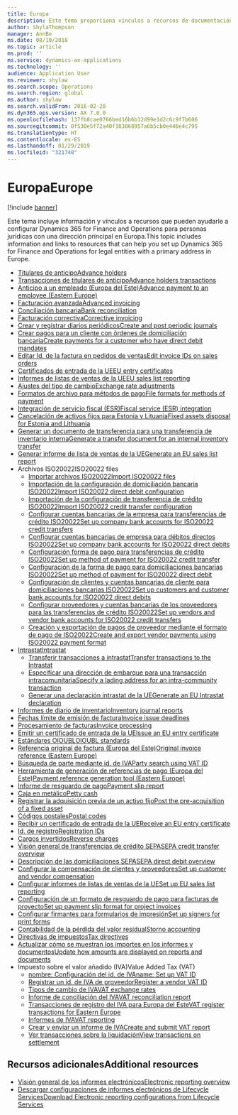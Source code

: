 ```yaml
---
title: Europa
description: Este tema proporciona vínculos a recursos de documentación para Europa de Microsoft Dynamics 365 for Finance and Operations.
author: ShylaThompson
manager: AnnBe
ms.date: 08/10/2018
ms.topic: article
ms.prod: ''
ms.service: dynamics-ax-applications
ms.technology: ''
audience: Application User
ms.reviewer: shylaw
ms.search.scope: Operations
ms.search.region: global
ms.author: shylaw
ms.search.validFrom: 2016-02-28
ms.dyn365.ops.version: AX 7.0.0
ms.openlocfilehash: 137fb8cae0766bed16b6b32d99e1d2c6c9f7b606
ms.sourcegitcommit: 0f530e5f72a40f383868957a6b5cb0e446e4c795
ms.translationtype: HT
ms.contentlocale: es-ES
ms.lasthandoff: 01/29/2019
ms.locfileid: "321740"
---
```

# <a name="europe"></a><span data-ttu-id="6e57f-103">Europa</span><span class="sxs-lookup"><span data-stu-id="6e57f-103">Europe</span></span> 

[!include [banner](../includes/banner.md)]

<span data-ttu-id="6e57f-104">Este tema incluye información y vínculos a recursos que pueden ayudarle a configurar Dynamics 365 for Finance and Operations para personas jurídicas con una dirección principal en Europa.</span><span class="sxs-lookup"><span data-stu-id="6e57f-104">This topic includes information and links to resources that can help you set up Dynamics 365 for Finance and Operations for legal entities with a primary address in Europe.</span></span> 

- [<span data-ttu-id="6e57f-105">Titulares de anticipo</span><span class="sxs-lookup"><span data-stu-id="6e57f-105">Advance holders</span></span>](emea-advance-holders.md)
 - [<span data-ttu-id="6e57f-106">Transacciones de titulares de anticipo</span><span class="sxs-lookup"><span data-stu-id="6e57f-106">Advance holders transactions</span></span>](emea-advance-holders-transactions.md)
 - [<span data-ttu-id="6e57f-107">Anticipo a un empleado (Europa del Este)</span><span class="sxs-lookup"><span data-stu-id="6e57f-107">Advance payment to an employee (Eastern Europe)</span></span>](tasks/advance-payment-employee.md)
- [<span data-ttu-id="6e57f-108">Facturación avanzada</span><span class="sxs-lookup"><span data-stu-id="6e57f-108">Advanced invoicing</span></span>](emea-advance-invoice.md)
- [<span data-ttu-id="6e57f-109">Conciliación bancaria</span><span class="sxs-lookup"><span data-stu-id="6e57f-109">Bank reconciliation</span></span>](emea-bank-reconciliation.md)
- [<span data-ttu-id="6e57f-110">Facturación correctiva</span><span class="sxs-lookup"><span data-stu-id="6e57f-110">Corrective invoicing</span></span>](emea-corrective-invoice.md)
- [<span data-ttu-id="6e57f-111">Crear y registrar diarios periódicos</span><span class="sxs-lookup"><span data-stu-id="6e57f-111">Create and post periodic journals</span></span>](emea-create-post-periodic-journals.md)
- [<span data-ttu-id="6e57f-112">Crear pagos para un cliente con órdenes de domiciliación bancaria</span><span class="sxs-lookup"><span data-stu-id="6e57f-112">Create payments for a customer who have direct debit mandates</span></span>](tasks/create-payments-customers-who-have-direct-debit-mandates.md)
- [<span data-ttu-id="6e57f-113">Editar Id. de la factura en pedidos de ventas</span><span class="sxs-lookup"><span data-stu-id="6e57f-113">Edit invoice IDs on sales orders</span></span>](emea-edit-invoice-id-sales-orders.md)
- [<span data-ttu-id="6e57f-114">Certificados de entrada de la UE</span><span class="sxs-lookup"><span data-stu-id="6e57f-114">EU entry certificates</span></span>](emea-entry-certificates.md)
- [<span data-ttu-id="6e57f-115">Informes de listas de ventas de la UE</span><span class="sxs-lookup"><span data-stu-id="6e57f-115">EU sales list reporting</span></span>](emea-eu-sales-list.md)
- [<span data-ttu-id="6e57f-116">Ajustes del tipo de cambio</span><span class="sxs-lookup"><span data-stu-id="6e57f-116">Exchange rate adjustments</span></span>](emea-exchange-rate-adjustments.md)
- [<span data-ttu-id="6e57f-117">Formatos de archivo para métodos de pago</span><span class="sxs-lookup"><span data-stu-id="6e57f-117">File formats for methods of payment</span></span>](emea-select-file-formats-for-the-method-of-payments.md)
- [<span data-ttu-id="6e57f-118">Integración de servicio fiscal (ESR)</span><span class="sxs-lookup"><span data-stu-id="6e57f-118">Fiscal service (ESR) integration</span></span>](emea-fiscal-service-integration.md)
- [<span data-ttu-id="6e57f-119">Cancelación de activos fijos para Estonia y Lituania</span><span class="sxs-lookup"><span data-stu-id="6e57f-119">Fixed assets disposal for Estonia and Lithuania</span></span>](emea-credit-note-reverse-fixed-asset-sale.md)
- [<span data-ttu-id="6e57f-120">Generar un documento de transferencia para una transferencia de inventario interna</span><span class="sxs-lookup"><span data-stu-id="6e57f-120">Generate a transfer document for an internal inventory transfer</span></span>](tasks/transfer-document-internal-inventory-transfer.md)
- [<span data-ttu-id="6e57f-121">Generar informe de lista de ventas de la UE</span><span class="sxs-lookup"><span data-stu-id="6e57f-121">Generate an EU sales list report</span></span>](tasks/eur-00011-eu-sales-list-report.md)
- <span data-ttu-id="6e57f-122">Archivos ISO20022</span><span class="sxs-lookup"><span data-stu-id="6e57f-122">ISO20022 files</span></span>
  - [<span data-ttu-id="6e57f-123">Importar archivos ISO20022</span><span class="sxs-lookup"><span data-stu-id="6e57f-123">Import ISO20022 files</span></span>](emea-ISO20022-file-formats.md)
  - [<span data-ttu-id="6e57f-124">Importación de la configuración de domiciliación bancaria ISO20022</span><span class="sxs-lookup"><span data-stu-id="6e57f-124">Import ISO20022 direct debit configuration</span></span>](tasks/import-iso20022-direct-debit-configuration.md)
  - [<span data-ttu-id="6e57f-125">Importación de la configuración de transferencia de crédito ISO20022</span><span class="sxs-lookup"><span data-stu-id="6e57f-125">Import ISO20022 credit transfer configuration</span></span>](tasks/import-iso20022-credit-transfer-configuration.md)
  - [<span data-ttu-id="6e57f-126">Configurar cuentas bancarias de la empresa para transferencias de crédito ISO20022</span><span class="sxs-lookup"><span data-stu-id="6e57f-126">Set up company bank accounts for ISO20022 credit transfers</span></span>](tasks/set-up-company-bank-accounts-iso20022-credit-transfers.md)
  - [<span data-ttu-id="6e57f-127">Configurar cuentas bancarias de empresa para débitos directos ISO20022</span><span class="sxs-lookup"><span data-stu-id="6e57f-127">Set up company bank accounts for ISO20022 direct debits</span></span>](tasks/set-up-company-bank-accounts-iso20022-direct-debits.md)
  - [<span data-ttu-id="6e57f-128">Configuración forma de pago para transferencias de crédito ISO20022</span><span class="sxs-lookup"><span data-stu-id="6e57f-128">Set up method of payment for ISO20022 credit transfer</span></span>](tasks/set-up-method-payment-iso20022-credit-transfer.md)
  - [<span data-ttu-id="6e57f-129">Configuración de la forma de pago para domiciliaciones bancarias ISO20022</span><span class="sxs-lookup"><span data-stu-id="6e57f-129">Set up method of payment for ISO20022 direct debit</span></span>](tasks/setup-method-payment-iso20022-direct-debit.md)
  - [<span data-ttu-id="6e57f-130">Configuración de clientes y cuentas bancarias de cliente para domiciliaciones bancarias ISO20022</span><span class="sxs-lookup"><span data-stu-id="6e57f-130">Set up customers and customer bank accounts for ISO20022 direct debits</span></span>](tasks/set-up-bank-accounts-iso20022-direct-debits.md)
  - [<span data-ttu-id="6e57f-131">Configurar proveedores y cuentas bancarias de los proveedores para las transferencias de crédito ISO20022</span><span class="sxs-lookup"><span data-stu-id="6e57f-131">Set up vendors and vendor bank accounts for ISO20022 credit transfers</span></span>](tasks/set-up-vendor-iso20022-credit-transfers.md)
  - [<span data-ttu-id="6e57f-132">Creación y exportación de pagos de proveedor mediante el formato de pago de ISO20022</span><span class="sxs-lookup"><span data-stu-id="6e57f-132">Create and export vendor payments using ISO20022 payment format</span></span>](tasks/create-export-vendor-payments-iso20022-payment-format.md)
- [<span data-ttu-id="6e57f-133">Intrastat</span><span class="sxs-lookup"><span data-stu-id="6e57f-133">Intrastat</span></span>](emea-intrastat.md)
  - [<span data-ttu-id="6e57f-134">Transferir transacciones a intrastat</span><span class="sxs-lookup"><span data-stu-id="6e57f-134">Transfer transactions to the Intrastat</span></span>](tasks/transfer-transactions-intrastat.md)
  - [<span data-ttu-id="6e57f-135">Especificar una dirección de embarque para una transacción intracomunitaria</span><span class="sxs-lookup"><span data-stu-id="6e57f-135">Specify a lading address for an intra-community transaction</span></span>](tasks/eur-00002-specify-lading-address-intra-community.md)
  - [<span data-ttu-id="6e57f-136">Generar una declaración intrastat de la UE</span><span class="sxs-lookup"><span data-stu-id="6e57f-136">Generate an EU Intrastat declaration</span></span>](tasks/eur-00002-eu-intrastat-declaration.md)
- [<span data-ttu-id="6e57f-137">Informes de diario de inventario</span><span class="sxs-lookup"><span data-stu-id="6e57f-137">Inventory journal reports</span></span>](emea-set-up-report-inventory-journal-names.md)
- [<span data-ttu-id="6e57f-138">Fechas límite de emisión de factura</span><span class="sxs-lookup"><span data-stu-id="6e57f-138">Invoice issue deadlines</span></span>](emea-invoice-issue-deadline.md)
- [<span data-ttu-id="6e57f-139">Procesamiento de facturas</span><span class="sxs-lookup"><span data-stu-id="6e57f-139">Invoice processing</span></span>](emea-invoice-processing.md)
- [<span data-ttu-id="6e57f-140">Emitir un certificado de entrada de la UE</span><span class="sxs-lookup"><span data-stu-id="6e57f-140">Issue an EU entry certificate</span></span>](tasks/eur-00012-issue-eu-entry-certificate.md)
- [<span data-ttu-id="6e57f-141">Estándares OIOUBL</span><span class="sxs-lookup"><span data-stu-id="6e57f-141">OIOUBL standards</span></span>](emea-oioubl-standards-electronic-invoicing.md)
- [<span data-ttu-id="6e57f-142">Referencia original de factura (Europa del Este)</span><span class="sxs-lookup"><span data-stu-id="6e57f-142">Original invoice reference (Eastern Europe)</span></span>](tasks/ee-00004-original-invoice-reference.md)
- [<span data-ttu-id="6e57f-143">Búsqueda de parte mediante id. de IVA</span><span class="sxs-lookup"><span data-stu-id="6e57f-143">Party search using VAT ID</span></span>](tasks/eur-00015-party-search-vat-id.md)
- [<span data-ttu-id="6e57f-144">Herramienta de generación de referencias de pago (Europa del Este)</span><span class="sxs-lookup"><span data-stu-id="6e57f-144">Payment reference generation tool (Eastern Europe)</span></span>](tasks/ee-00015-payment-reference-generation-tool.md)
- [<span data-ttu-id="6e57f-145">Informe de resguardo de pago</span><span class="sxs-lookup"><span data-stu-id="6e57f-145">Payment slip report</span></span>](emea-eur-payment-slip-report-giro.md)
- [<span data-ttu-id="6e57f-146">Caja en metálico</span><span class="sxs-lookup"><span data-stu-id="6e57f-146">Petty cash</span></span>](emea-petty-cash.md)
- [<span data-ttu-id="6e57f-147">Registrar la adquisición previa de un activo fijo</span><span class="sxs-lookup"><span data-stu-id="6e57f-147">Post the pre-acquisition of a fixed asset</span></span>](emea-pre-acquisition-acquisition-fixed-asset.md)
- [<span data-ttu-id="6e57f-148">Códigos postales</span><span class="sxs-lookup"><span data-stu-id="6e57f-148">Postal codes</span></span>](emea-import-create-postal-codes-manually.md)
- [<span data-ttu-id="6e57f-149">Recibir un certificado de entrada de la UE</span><span class="sxs-lookup"><span data-stu-id="6e57f-149">Receive an EU entry certificate</span></span>](tasks/eur-00012-receive-eu-entry-certificate.md)
- [<span data-ttu-id="6e57f-150">Id. de registro</span><span class="sxs-lookup"><span data-stu-id="6e57f-150">Registration IDs</span></span>](emea-registration-ids.md)
- [<span data-ttu-id="6e57f-151">Cargos invertidos</span><span class="sxs-lookup"><span data-stu-id="6e57f-151">Reverse charges</span></span>](emea-reverse-charge.md)
- [<span data-ttu-id="6e57f-152">Visión general de transferencias de crédito SEPA</span><span class="sxs-lookup"><span data-stu-id="6e57f-152">SEPA credit transfer overview</span></span>](../accounts-payable/sepa-credit-transfer.md)
- [<span data-ttu-id="6e57f-153">Descripción de las domiciliaciones SEPA</span><span class="sxs-lookup"><span data-stu-id="6e57f-153">SEPA direct debit overview</span></span>](../accounts-receivable/sepa-direct-debit-overview.md)
- [<span data-ttu-id="6e57f-154">Configurar la compensación de clientes y proveedores</span><span class="sxs-lookup"><span data-stu-id="6e57f-154">Set up customer and vendor compensation</span></span>](emea-compensation-customer-vendor-transactions.md)
- [<span data-ttu-id="6e57f-155">Configurar informes de listas de ventas de la UE</span><span class="sxs-lookup"><span data-stu-id="6e57f-155">Set up EU sales list reporting</span></span>](tasks/eur-00011-eu-sales-list-reporting.md)
- [<span data-ttu-id="6e57f-156">Configuración de un formato de resguardo de pago para facturas de proyecto</span><span class="sxs-lookup"><span data-stu-id="6e57f-156">Set up payment slip format for project invoices</span></span>](tasks/set-up-payment-slip-format-project-invoices.md)
- [<span data-ttu-id="6e57f-157">Configurar firmantes para formularios de impresión</span><span class="sxs-lookup"><span data-stu-id="6e57f-157">Set up signers for print forms</span></span>](emea-set-up-signers-for-printing-forms.md)
- [<span data-ttu-id="6e57f-158">Contabilidad de la pérdida del valor residual</span><span class="sxs-lookup"><span data-stu-id="6e57f-158">Storno accounting</span></span>](emea-storno.md)
- [<span data-ttu-id="6e57f-159">Directivas de impuestos</span><span class="sxs-lookup"><span data-stu-id="6e57f-159">Tax directives</span></span>](emea-tax-directives.md)
- [<span data-ttu-id="6e57f-160">Actualizar cómo se muestran los importes en los informes y documentos</span><span class="sxs-lookup"><span data-stu-id="6e57f-160">Update how amounts are displayed on reports and documents</span></span>](emea-amount-printing-forms.md)
- <span data-ttu-id="6e57f-161">Impuesto sobre el valor añadido (IVA)</span><span class="sxs-lookup"><span data-stu-id="6e57f-161">Value Added Tax (VAT)</span></span>
  - [<span data-ttu-id="6e57f-162">nombre: Configuración del id. de IVA</span><span class="sxs-lookup"><span data-stu-id="6e57f-162">name: Set up VAT ID</span></span>](tasks/eur-00015-vat-id.md)
  - [<span data-ttu-id="6e57f-163">Registrar un id. de IVA de proveedor</span><span class="sxs-lookup"><span data-stu-id="6e57f-163">Register a vendor VAT ID</span></span>](tasks/eur-00015-registration-vendor-vat-id.md)
  - [<span data-ttu-id="6e57f-164">Tipos de cambio de IVA</span><span class="sxs-lookup"><span data-stu-id="6e57f-164">VAT exchange rates</span></span>](emea-vat-exchange-rate.md)
  - [<span data-ttu-id="6e57f-165">Informe de conciliación del IVA</span><span class="sxs-lookup"><span data-stu-id="6e57f-165">VAT reconciliation report</span></span>](tasks/eur-00018-vat-reconciliation-report.md)
  - [<span data-ttu-id="6e57f-166">Transacciones de registro del IVA para Europa del Este</span><span class="sxs-lookup"><span data-stu-id="6e57f-166">VAT register transactions for Eastern Europe</span></span>](emea-vat-register-transactions.md)
  - [<span data-ttu-id="6e57f-167">Informes de IVA</span><span class="sxs-lookup"><span data-stu-id="6e57f-167">VAT reporting</span></span>](emea-vat-reporting.md)
  - [<span data-ttu-id="6e57f-168">Crear y enviar un informe de IVA</span><span class="sxs-lookup"><span data-stu-id="6e57f-168">Create and submit VAT report</span></span>](tasks/create-submit-vat-report.md)
  - [<span data-ttu-id="6e57f-169">Ver transacciones sobre la liquidación</span><span class="sxs-lookup"><span data-stu-id="6e57f-169">View transactions on settlement</span></span>](emea-transactions-settlement-form.md)

## <a name="additional-resources"></a><span data-ttu-id="6e57f-170">Recursos adicionales</span><span class="sxs-lookup"><span data-stu-id="6e57f-170">Additional resources</span></span>

- [<span data-ttu-id="6e57f-171">Visión general de los informes electrónicos</span><span class="sxs-lookup"><span data-stu-id="6e57f-171">Electronic reporting overview</span></span>](../../dev-itpro/analytics/general-electronic-reporting.md)
- [<span data-ttu-id="6e57f-172">Descargar configuraciones de informes electrónicos de Lifecycle Services</span><span class="sxs-lookup"><span data-stu-id="6e57f-172">Download Electronic reporting configurations from Lifecycle Services</span></span>](../../dev-itpro/analytics/download-electronic-reporting-configuration-lcs.md)

